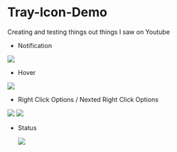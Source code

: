 # Tray-Icon-Demo
Creating and testing things out things I saw on Youtube

* Notification
<p align = "left">
  <img src = "https://imgur.com/a/qOWxsVn" width 180 height-"350>
                                                             
* Hover
<p align = "left">
  <img src = "https://imgur.com/a/OcxeJTp" width 180 height-"350>  
  
* Right Click Options / Nexted Right Click Options
  
<p align = "left">
    <img src = "https://imgur.com/a/F5LW1rS" width 180 height-"350>
   <img src = "https://imgur.com/a/eGvyY14" width 180 height-"350>                                            
                                                             
* Status
  <p align = "left">
  <img src = "https://imgur.com/a/7IqaqsF" width 180 height-"350>
